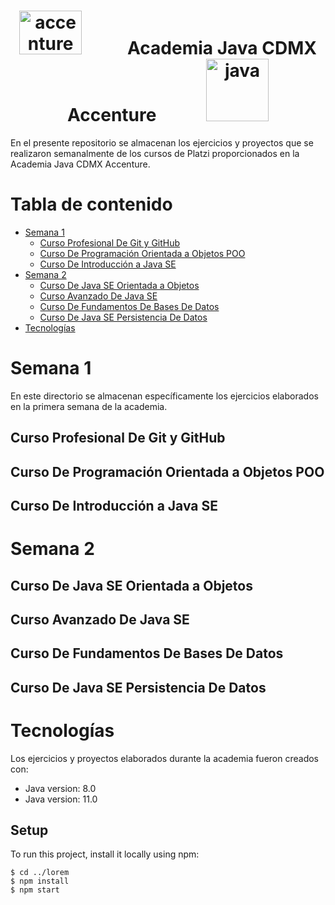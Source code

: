  <h1 align="center"> <img width="100" height="70" src="https://tecnoideas20.com/wp-content/uploads/2020/01/accenture.png" alt="accenture">&nbsp;&nbsp;&nbsp;&nbsp;&nbsp;&nbsp;&nbsp;&nbsp;&nbsp;&nbsp; Academia Java CDMX Accenture &nbsp;&nbsp;&nbsp;&nbsp;&nbsp;&nbsp;&nbsp;&nbsp;&nbsp;&nbsp; <img width="100" src="http://cdn2.dineroenimagen.com/media/dinero/styles/xlarge/public/images/blogs/javalogo.jpg" alt="java"></h1>



<p> En el presente repositorio se almacenan los ejercicios y proyectos que se realizaron semanalmente de los cursos de Platzi proporcionados en la Academia Java CDMX Accenture. </p>

 Tabla de contenido
====================
<!--ts-->
   * [Semana 1](#semana-1)
      * [Curso Profesional De Git y GitHub](#Curso-Profesional-De-Git-y-GitHub)
      * [Curso De Programación Orientada a Objetos POO](#Curso-De-Programación-Orientada-a-Objetos-POO)
      * [Curso De Introducción a Java SE](#Curso-De-Introducción-a-Java-SE)
   * [Semana 2](#semana-2)
     * [Curso De Java SE Orientada a Objetos](#Curso-De-Java-SE-Orientado-a-Objetos)
     * [Curso Avanzado De Java SE](#Curso-Avanzado-De-Java-SE)
     * [Curso De Fundamentos De Bases De Datos](#Curso-De-Fundamentos-De-Bases-De-Datos)
     * [Curso De Java SE Persistencia De Datos](#Curso-De-Java-SE-Persistencia-De-Datos)
  * [Tecnologías](#Tecnologías)
<!--te-->



 Semana 1
 =========
 En este directorio se almacenan específicamente los ejercicios elaborados en la primera semana de la academia.

 Curso Profesional De Git y GitHub
 ----------------------------------



 Curso De Programación Orientada a Objetos POO
 ----------------------------------------------


Curso De Introducción a Java SE
----------------------------------
	
 Semana 2
 =========
 
 Curso De Java SE Orientada a Objetos
 ------------------------------------
 
 Curso Avanzado De Java SE
 --------------------------
     
 Curso De Fundamentos De Bases De Datos
 ------------------------------------
     
     
 Curso De Java SE Persistencia De Datos
 -----------------------------------------
 
 
 Tecnologías
 ============
Los ejercicios y proyectos elaborados durante la academia fueron creados con:
* Java version: 8.0
* Java version: 11.0

 

	
## Setup
To run this project, install it locally using npm:

```
$ cd ../lorem
$ npm install
$ npm start
```

